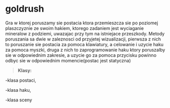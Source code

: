 # goldrush
Gra w ktorej poruszamy sie postacia ktora przemieszcza sie po poziomej plaszczyznie ze swoim hakiem, ktorego zadaniem jest wyciaganie mineralow z podziemi, uwazajac przy tym na istniejace przeszkody. Metody poruszania sa dwie w zaleznosci od przyjetej wizualizacji, pierwsza z nich to poruszanie sie postacia za pomoca klawiatury, a celowanie i uzycie haku za pomoca myszki, druga z nich to zaprogramowanie haku ktory poruszalby sie w odpowiednim zakresie, a uzycie go za pomoca przycisku powinno odbyc sie w odpowiednim momencie(postac jest statyczna)
>**Klasy:**

-klasa postaci,

-klasa haku,

-klasa sceny
